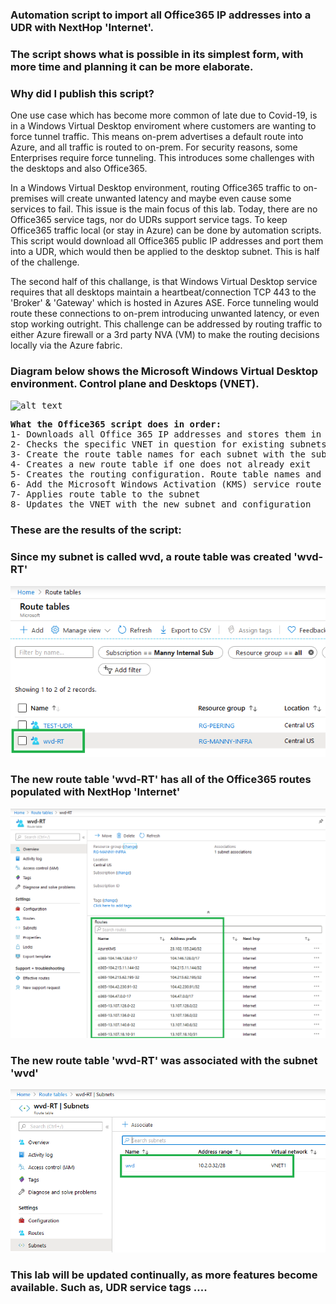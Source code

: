 ### Automation script to import all Office365 IP addresses into a UDR with NextHop 'Internet'.
### The script shows what is possible in its simplest form, with more time and planning it can be more elaborate.

### Why did I publish this script? 
One use case which has become more common of late due to Covid-19, is in a Windows Virtual Desktop enviroment where customers are wanting to force tunnel traffic. This means on-prem advertises a default route into Azure, and all traffic is routed to on-prem. For security reasons, some Enterprises require force tunneling. This introduces some challenges with the desktops and also Office365.

In a Windows Virtual Desktop environment, routing Office365 traffic to on-premises will create unwanted latency and maybe even cause some services to fail. This issue is the main focus of this lab. Today, there are no Office365 service tags, nor do UDRs support service tags. To keep Office365 traffic local (or stay in Azure) can be done by automation scripts. This script would download all Office365 public IP addresses and port them into a UDR, which would then be applied to the desktop subnet. This is half of the challenge.  

The second half of this challange, is that Windows Virtual Desktop service requires that all desktops maintain a heartbeat/connection TCP 443 to the 'Broker' & 'Gateway' which is hosted in Azures ASE. Force tunneling would route these connections to on-prem introducing unwanted latency, or even stop working outright. This challenge can be addressed by routing traffic to either Azure firewall or a 3rd party NVA (VM) to make the routing decisions locally via the Azure fabric. 

###  Diagram below shows the Microsoft Windows Virtual Desktop environment. Control plane and Desktops (VNET).

<kbd>![alt text](https://raw.githubusercontent.com/ManCalAzure/AzureLabs/master/AzureSpecificDesigns/O365_IP_ADDRESSES_TO_UDR/wvd1.png)</kbd>


<pre lang= >
<b>What the Office365 script does in order:</b>
1- Downloads all Office 365 IP addresses and stores them in a variable ($flatIp4s)
2- Checks the specific VNET in question for existing subnets
3- Create the route table names for each subnet with the subnet name + '-RT'
4- Creates a new route table if one does not already exit
5- Creates the routing configuration. Route table names and prefixes based on variable $flatIp4s
6- Add the Microsoft Windows Activation (KMS) service route as well
7- Applies route table to the subnet
8- Updates the VNET with the new subnet and configuration
</pre>

### These are the results of the script:
### Since my subnet is called wvd, a route table was created 'wvd-RT'
<kbd>![alt text](https://github.com/ManCalAzure/AzureLabs/blob/master/O365_IP_ADDRESSES_TO_UDR/img-1.png)</kbd>

### The new route table 'wvd-RT' has all of the Office365 routes populated with NextHop 'Internet'
<kbd>![alt text](https://github.com/ManCalAzure/AzureLabs/blob/master/O365_IP_ADDRESSES_TO_UDR/img-2.png)</kbd>

### The new route table 'wvd-RT' was associated with the subnet 'wvd'
<kbd>![alt text](https://github.com/ManCalAzure/AzureLabs/blob/master/O365_IP_ADDRESSES_TO_UDR/img-3.png)</kbd>

### This lab will be updated continually, as more features become available. Such as, UDR service tags ....

